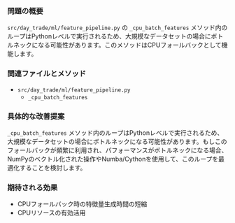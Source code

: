 ### 問題の概要
`src/day_trade/ml/feature_pipeline.py` の `_cpu_batch_features` メソッド内のループはPythonレベルで実行されるため、大規模なデータセットの場合にボトルネックになる可能性があります。このメソッドはCPUフォールバックとして機能します。

### 関連ファイルとメソッド
- `src/day_trade/ml/feature_pipeline.py`
    - `_cpu_batch_features`

### 具体的な改善提案
`_cpu_batch_features` メソッド内のループはPythonレベルで実行されるため、大規模なデータセットの場合にボトルネックになる可能性があります。もしこのフォールバックが頻繁に利用され、パフォーマンスがボトルネックになる場合、NumPyのベクトル化された操作やNumba/Cythonを使用して、このループを最適化することを検討します。

### 期待される効果
- CPUフォールバック時の特徴量生成時間の短縮
- CPUリソースの有効活用
